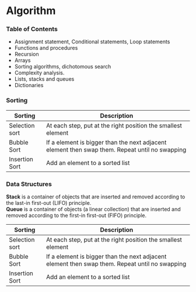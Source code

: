 # Algorithm

### Table of Contents

* Assignment statement, Conditional statements, Loop statements
* Functions and procedures
* Recursion
* Arrays
* Sorting algorithms, dichotomous search
* Complexity analysis.
* Lists, stacks and queues
* Dictionaries

### Sorting

Sorting  | Description
------------- | -------------
Selection sort  | At each step, put at the right position the smallest element
Bubble Sort  | If a element is bigger than the next adjacent element then swap them. Repeat until no swapping
Insertion Sort  | Add an element to a sorted list

### Data Structures

<b>Stack</b> is a container of objects that are inserted and removed according to the last-in first-out (LIFO) principle. </br>
<b>Queue</b> is a container of objects (a linear collection) that are inserted and removed according to the first-in first-out (FIFO) principle.

Sorting  | Description
------------- | -------------
Selection sort  | At each step, put at the right position the smallest element
Bubble Sort  | If a element is bigger than the next adjacent element then swap them. Repeat until no swapping
Insertion Sort  | Add an element to a sorted list
